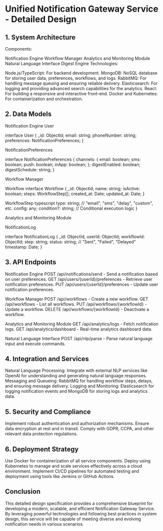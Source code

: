 # Unified Notification Gateway Service - Detailed Design
## 1. System Architecture
Components:

Notification Engine
Workflow Manager
Analytics and Monitoring Module
Natural Language Interface
Digest Engine
Technologies:

Node.js/TypeScript: For backend development.
MongoDB: NoSQL database for storing user data, preferences, workflows, and logs.
RabbitMQ: For handling message queuing and ensuring reliable delivery.
Elasticsearch: For logging and providing advanced search capabilities for the analytics.
React: For building a responsive and interactive front-end.
Docker and Kubernetes: For containerization and orchestration.

## 2. Data Models
Notification Engine
User

interface User {
  _id: ObjectId;
  email: string;
  phoneNumber: string;
  preferences: NotificationPreferences;
}

NotificationPreferences

interface NotificationPreferences {
  channels: {
    email: boolean;
    sms: boolean;
    push: boolean;
    inApp: boolean;
  };
  digestEnabled: boolean;
  digestSchedule: string;
}

Workflow Manager

Workflow
interface Workflow {
  _id: ObjectId;
  name: string;
  isActive: boolean;
  steps: WorkflowStep[];
  created_at: Date;
  updated_at: Date;
}

WorkflowStep
typescript
  type: string; // "email", "sms", "delay", "custom", etc.
  config: any;
  condition?: string; // Conditional execution logic
}

Analytics and Monitoring Module

NotificationLog

interface NotificationLog {
  _id: ObjectId;
  userId: ObjectId;
  workflowId: ObjectId;
  step: string;
  status: string; // "Sent", "Failed", "Delayed"
  timestamp: Date;
}

## 3. API Endpoints

Notification Engine
POST /api/notifications/send - Send a notification based on user preferences.
GET /api/users/{userId}/preferences - Retrieve user notification preferences.
PUT /api/users/{userId}/preferences - Update user notification preferences.

Workflow Manager
POST /api/workflows - Create a new workflow.
GET /api/workflows - List all workflows.
PUT /api/workflows/{workflowId} - Update a workflow.
DELETE /api/workflows/{workflowId} - Deactivate a workflow.

Analytics and Monitoring Module
GET /api/analytics/logs - Fetch notification logs.
GET /api/analytics/dashboard - Real-time analytics dashboard data.

Natural Language Interface
POST /api/nlp/parse - Parse natural language input and execute commands.

## 4. Integration and Services
Natural Language Processing: Integrate with external NLP services like OpenAI for understanding and generating natural language responses.
Messaging and Queueing: RabbitMQ for handling workflow steps, delays, and ensuring message delivery.
Logging and Monitoring: Elasticsearch for logging notification events and MongoDB for storing logs and analytics data.

## 5. Security and Compliance
Implement robust authentication and authorization mechanisms.
Ensure data encryption at rest and in transit.
Comply with GDPR, CCPA, and other relevant data protection regulations.

## 6. Deployment Strategy

Use Docker for containerization of all service components.
Deploy using Kubernetes to manage and scale services effectively across a cloud environment.
Implement CI/CD pipelines for automated testing and deployment using tools like Jenkins or GitHub Actions.

## Conclusion
This detailed design specification provides a comprehensive blueprint for developing a modern, scalable, and efficient Notification Gateway Service. By leveraging powerful technologies and following best practices in system design, this service will be capable of meeting diverse and evolving notification needs in various scenarios.
